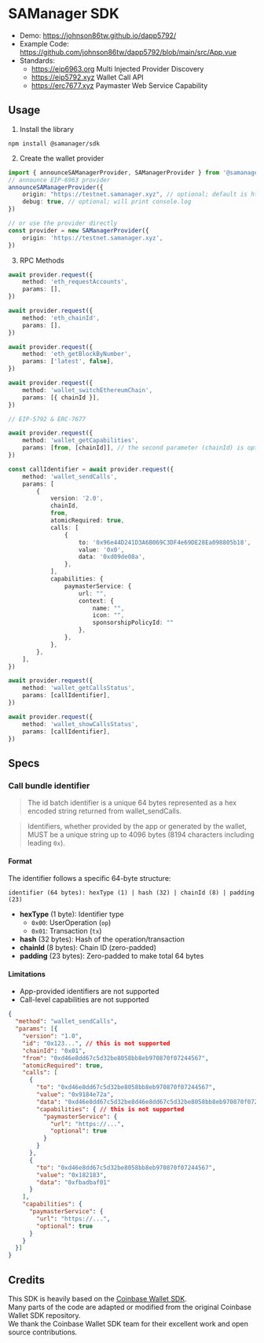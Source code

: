# SAManager SDK

- Demo: https://johnson86tw.github.io/dapp5792/
- Example Code: https://github.com/johnson86tw/dapp5792/blob/main/src/App.vue
- Standards:
  - https://eip6963.org Multi Injected Provider Discovery
  - https://eip5792.xyz Wallet Call API
  - https://erc7677.xyz Paymaster Web Service Capability

## Usage

1. Install the library
```
npm install @samanager/sdk
```

2. Create the wallet provider

```ts
import { announceSAManagerProvider, SAManagerProvider } from '@samanager/sdk'
// announce EIP-6963 provider
announceSAManagerProvider({
    origin: "https://testnet.samanager.xyz", // optional; default is https://samanager.xyz
    debug: true, // optional; will print console.log
})

// or use the provider directly
const provider = new SAManagerProvider({
    origin: 'https://testnet.samanager.xyz',
})
```

3. RPC Methods

```ts
await provider.request({
    method: 'eth_requestAccounts',
    params: [],
})

await provider.request({
    method: 'eth_chainId',
    params: [],
})

await provider.request({
    method: 'eth_getBlockByNumber',
    params: ['latest', false],
})

await provider.request({
    method: 'wallet_switchEthereumChain',
    params: [{ chainId }],
})

// EIP-5792 & ERC-7677

await provider.request({
    method: 'wallet_getCapabilities',
    params: [from, [chainId]], // the second parameter (chainId) is optional
})

const callIdentifier = await provider.request({
    method: 'wallet_sendCalls',
    params: [
        {
            version: '2.0',
            chainId,
            from,
            atomicRequired: true,
            calls: [
                {
                    to: '0x96e44D241D3A6B069C3DF4e69DE28Ea098805b18',
                    value: '0x0',
                    data: '0xd09de08a',
                },
            ],
            capabilities: {
                paymasterService: {
                    url: "",
                    context: {
                        name: "",
                        icon: "",
                        sponsorshipPolicyId: ""
                    },
                },
            },
        },
    ],
})

await provider.request({
    method: 'wallet_getCallsStatus',
    params: [callIdentifier],
})

await provider.request({
    method: 'wallet_showCallsStatus',
    params: [callIdentifier],
})
```

## Specs

### Call bundle identifier

> The id batch identifier is a unique 64 bytes represented as a hex encoded string returned from wallet_sendCalls.

>Identifiers, whether provided by the app or generated by the wallet, MUST be a unique string up to 4096 bytes (8194 characters including leading `0x`).

#### Format

The identifier follows a specific 64-byte structure:

```
identifier (64 bytes): hexType (1) | hash (32) | chainId (8) | padding (23)
```

- **hexType** (1 byte): Identifier type
  - `0x00`: UserOperation (`op`)
  - `0x01`: Transaction (`tx`)
- **hash** (32 bytes): Hash of the operation/transaction
- **chainId** (8 bytes): Chain ID (zero-padded)
- **padding** (23 bytes): Zero-padded to make total 64 bytes



#### Limitations
- App-provided identifiers are not supported
- Call-level capabilities are not supported

```json
{
  "method": "wallet_sendCalls",
  "params": [{
    "version": "1.0",
    "id": "0x123...", // this is not supported
    "chainId": "0x01",
    "from": "0xd46e8dd67c5d32be8058bb8eb970870f07244567",
    "atomicRequired": true,
    "calls": [
      {
        "to": "0xd46e8dd67c5d32be8058bb8eb970870f07244567",
        "value": "0x9184e72a",
        "data": "0xd46e8dd67c5d32be8d46e8dd67c5d32be8058bb8eb970870f072445675058bb8eb970870f072445675",
        "capabilities": { // this is not supported
          "paymasterService": {
            "url": "https://...",
            "optional": true
          }
        }
      },
      {
        "to": "0xd46e8dd67c5d32be8058bb8eb970870f07244567",
        "value": "0x182183",
        "data": "0xfbadbaf01"
      }
    ],
    "capabilities": {
      "paymasterService": {
        "url": "https://...",
        "optional": true
      }
    }
  }]
}  
```

## Credits
This SDK is heavily based on the [Coinbase Wallet SDK](https://github.com/coinbase/coinbase-wallet-sdk).  
Many parts of the code are adapted or modified from the original Coinbase Wallet SDK repository.  
We thank the Coinbase Wallet SDK team for their excellent work and open source contributions.
